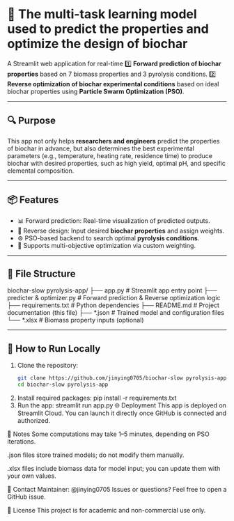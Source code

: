 # 🌱 The multi-task learning model used to predict the properties and optimize the design of biochar

A Streamlit web application for real-time
1️⃣ **Forward prediction of biochar properties** based on 7 biomass properties and 3 pyrolysis conditions.
2️⃣ **Reverse optimization of biochar experimental conditions** based on ideal biochar properties using **Particle Swarm Optimization (PSO)**.

---

## 🔍 Purpose

This app not only helps **researchers and engineers** predict the properties of biochar in advance, but also determines the best experimental parameters (e.g., temperature, heating rate, residence time) to produce biochar with desired properties, such as high yield, optimal pH, and specific elemental composition.

---

## 📦 Features

- 📊 Forward prediction: Real-time visualization of predicted outputs.
- 🔁 Reverse design: Input desired **biochar properties** and assign weights.
- ⚙️ PSO-based backend to search optimal **pyrolysis conditions**.
- 🧠 Supports multi-objective optimization via custom weighting.

---

## 📂 File Structure

biochar-slow pyrolysis-app/
├── app.py # Streamlit app entry point
├── predicter & optimizer.py # Forward prediction & Reverse optimization logic
├── requirements.txt # Python dependencies
├── README.md # Project documentation (this file)
├── *.json # Trained model and configuration files
└── *.xlsx # Biomass property inputs (optional)

---

## 🚀 How to Run Locally

1. Clone the repository:
   ```bash
   git clone https://github.com/jinying0705/biochar-slow pyrolysis-app.git
   cd biochar-slow pyrolysis-app
2. Install required packages:
   pip install -r requirements.txt
3. Run the app:
   streamlit run app.py
🌐 Deployment
This app is deployed on Streamlit Cloud.
You can launch it directly once GitHub is connected and authorized.

🧠 Notes
Some computations may take 1–5 minutes, depending on PSO iterations.

.json files store trained models; do not modify them manually.

.xlsx files include biomass data for model input; you can update them with your own values.

📮 Contact
Maintainer: @jinying0705
Issues or questions? Feel free to open a GitHub issue.

📜 License
This project is for academic and non-commercial use only.

